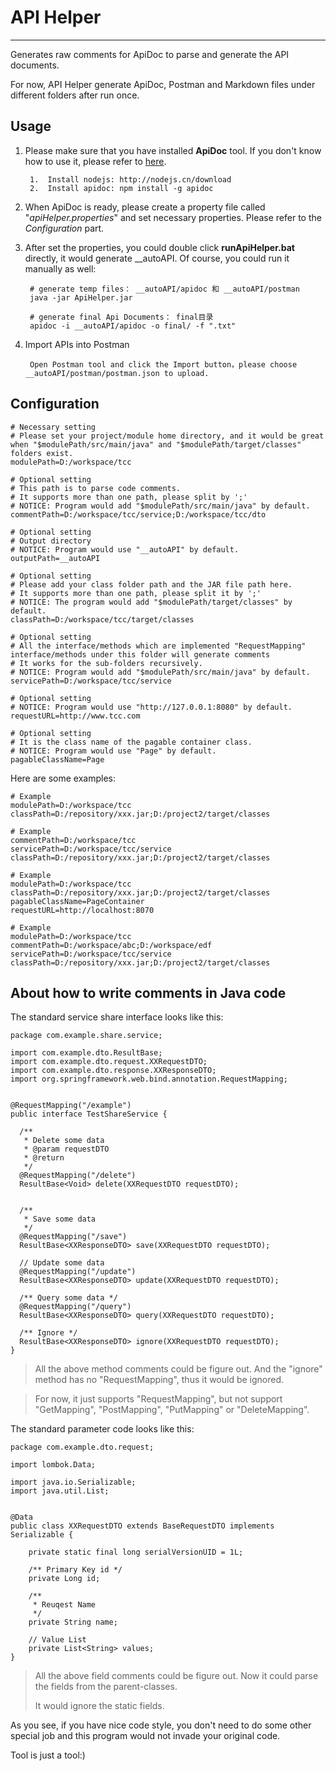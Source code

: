 # API Helper #


----------
Generates raw comments for ApiDoc to parse and generate the API documents. 

For now, API Helper generate ApiDoc, Postman and Markdown files under different folders after run once.

## Usage ##

1. Please make sure that you have installed **ApiDoc** tool.  If you don't know how to use it, please refer to [here](https://github.com/apidoc/apidoc).

        1.  Install nodejs: http://nodejs.cn/download
        2.  Install apidoc: npm install -g apidoc 

2. When ApiDoc is ready, please  create a property file called "*apiHelper.properties*" and set necessary properties. Please refer to the *Configuration* part.

3. After set the properties, you could double click **runApiHelper.bat** directly, it would generate __autoAPI. Of course, you could run it manually as well:

	    # generate temp files： __autoAPI/apidoc 和 __autoAPI/postman 
		java -jar ApiHelper.jar 
	 
		# generate final Api Documents： final目录
	    apidoc -i __autoAPI/apidoc -o final/ -f ".txt" 

4. Import APIs into Postman
       
		Open Postman tool and click the Import button，please choose __autoAPI/postman/postman.json to upload.


## Configuration ##
 
	# Necessary setting
    # Please set your project/module home directory, and it would be great when "$modulePath/src/main/java" and "$modulePath/target/classes" folders exist.
    modulePath=D:/workspace/tcc
   
	# Optional setting
    # This path is to parse code comments. 
	# It supports more than one path, please split by ';'
    # NOTICE: Program would add "$modulePath/src/main/java" by default.
    commentPath=D:/workspace/tcc/service;D:/workspace/tcc/dto
    
	# Optional setting
    # Output directory
    # NOTICE: Program would use "__autoAPI" by default.
    outputPath=__autoAPI
    
	# Optional setting
    # Please add your class folder path and the JAR file path here. 
    # It supports more than one path, please split it by ';'
    # NOTICE: The program would add "$modulePath/target/classes" by default.  
    classPath=D:/workspace/tcc/target/classes
    
	# Optional setting
    # All the interface/methods which are implemented "RequestMapping" interface/methods under this folder will generate comments
    # It works for the sub-folders recursively.
    # NOTICE: Program would add "$modulePath/src/main/java" by default.
    servicePath=D:/workspace/tcc/service

	# Optional setting
    # NOTICE: Program would use "http://127.0.0.1:8080" by default.		
	requestURL=http://www.tcc.com

    # Optional setting
	# It is the class name of the pagable container class.
	# NOTICE: Program would use "Page" by default.		
	pagableClassName=Page



Here are some examples:

	# Example
    modulePath=D:/workspace/tcc
	classPath=D:/repository/xxx.jar;D:/project2/target/classes

	# Example
    commentPath=D:/workspace/tcc
	servicePath=D:/workspace/tcc/service
	classPath=D:/repository/xxx.jar;D:/project2/target/classes

	# Example
    modulePath=D:/workspace/tcc
	classPath=D:/repository/xxx.jar;D:/project2/target/classes
	pagableClassName=PageContainer
	requestURL=http://localhost:8070	

	# Example
    modulePath=D:/workspace/tcc
 	commentPath=D:/workspace/abc;D:/workspace/edf
	servicePath=D:/workspace/tcc/service
	classPath=D:/repository/xxx.jar;D:/project2/target/classes


## About how to write comments in Java code ##

The standard service share interface looks like this:

    package com.example.share.service;
    
    import com.example.dto.ResultBase;
    import com.example.dto.request.XXRequestDTO;
	import com.example.dto.response.XXResponseDTO;
    import org.springframework.web.bind.annotation.RequestMapping;
    
    
    @RequestMapping("/example")
    public interface TestShareService {
    
      /**
       * Delete some data
       * @param requestDTO
       * @return
       */
      @RequestMapping("/delete")
      ResultBase<Void> delete(XXRequestDTO requestDTO);
    

      /**
       * Save some data
       */
      @RequestMapping("/save")
      ResultBase<XXResponseDTO> save(XXRequestDTO requestDTO);

      // Update some data
      @RequestMapping("/update")
      ResultBase<XXResponseDTO> update(XXRequestDTO requestDTO);

      /** Query some data */
      @RequestMapping("/query")
      ResultBase<XXResponseDTO> query(XXRequestDTO requestDTO);

      /** Ignore */
      ResultBase<XXResponseDTO> ignore(XXRequestDTO requestDTO);
    }


> All the above method comments could be figure out. And the "ignore" method has no "RequestMapping", thus it would be ignored.

> For now, it just supports "RequestMapping", but not support "GetMapping", "PostMapping", "PutMapping" or "DeleteMapping".

The standard parameter code looks like this:

    package com.example.dto.request;
    
    import lombok.Data;
    
    import java.io.Serializable;
    import java.util.List;
    
    
    @Data
    public class XXRequestDTO extends BaseRequestDTO implements Serializable {
    
        private static final long serialVersionUID = 1L;
    
    	/** Primary Key id */
    	private Long id;
    
        /**
         * Reuqest Name
         */
    	private String name;
    
   		// Value List
  	    private List<String> values;    
    }

> All the above field comments could be figure out. Now it could parse the fields from the parent-classes. 
>
> It would ignore the static fields.

  As you see, if you have nice code style, you don't need to do some other special job and this program would not invade your original code. 

  Tool is just a tool:)

  